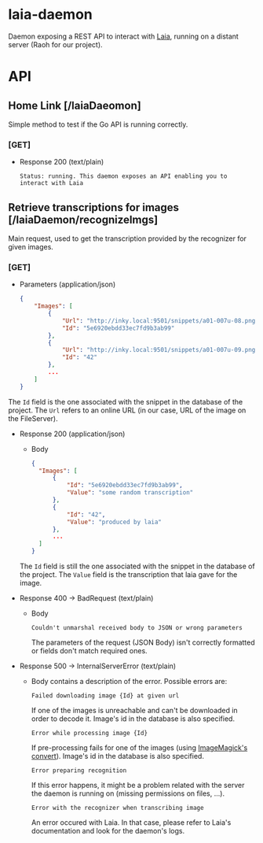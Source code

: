 # laia-daemon

Daemon exposing a REST API to interact with [Laia](https://github.com/jpuigcerver/Laia), running on a distant server (Raoh for our project).

# API

## Home Link \[/laiaDaeomon\]
Simple method to test if the Go API is running correctly.

### \[GET\]
- Response 200 (text/plain)
    ~~~
    Status: running. This daemon exposes an API enabling you to interact with Laia
    ~~~

## Retrieve transcriptions for images \[/laiaDaemon/recognizeImgs\]
Main request, used to get the transcription provided by the recognizer for given images.

### \[GET\]
- Parameters (application/json)
    ~~~json
    {
        "Images": [
            {
                "Url": "http://inky.local:9501/snippets/a01-007u-08.png",
                "Id": "5e6920ebdd33ec7fd9b3ab99"
            },
            {
                "Url": "http://inky.local:9501/snippets/a01-007u-09.png",
                "Id": "42"
            },
            ...
        ]
    }
    ~~~
The `Id` field is the one associated with the snippet in the database of the project.
The `Url` refers to an online URL (in our case, URL of the image on the FileServer).

- Response 200 (application/json)
    - Body
        ~~~json
      {
          "Images": [
              {
                  "Id": "5e6920ebdd33ec7fd9b3ab99",
                  "Value": "some random transcription"
              },
              {
                  "Id": "42",
                  "Value": "produced by laia"
              },
              ...
          ]
      }
      ~~~
  The `Id` field is still the one associated with the snippet in the database of the project.
  The `Value` field is the transcription that laia gave for the image.
  
- Response 400 -> BadRequest (text/plain)
    - Body
        ~~~
        Couldn't unmarshal received body to JSON or wrong parameters
        ~~~
        The parameters of the request (JSON Body) isn't correctly formatted or fields don't match required ones.

    

- Response 500 -> InternalServerError (text/plain)
    - Body contains a description of the error. Possible errors are:
        ~~~text
        Failed downloading image {Id} at given url
        ~~~
        If one of the images is unreachable and can't be downloaded in order to decode it. Image's id in the database is also specified.  
        ~~~text
        Error while processing image {Id}
        ~~~
        If pre-processing fails for one of the images (using [ImageMagick's convert](https://imagemagick.org/index.php)). Image's id in the database is also specified.
        ~~~text
        Error preparing recognition
        ~~~
        If this error happens, it might be a problem related with the server the daemon is running on
        (missing permissions on files, ...).
        ~~~text
        Error with the recognizer when transcribing image
        ~~~
        An error occured with Laia. In that case, please refer to Laia's documentation and look for the daemon's logs.
        
    
